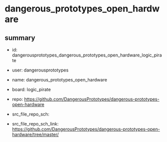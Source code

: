 # dangerous_prototypes_open_hardware
 
## summary 
* id: dangerousprototypes_dangerous_prototypes_open_hardware_logic_pirate
* user: dangerousprototypes
* name: dangerous_prototypes_open_hardware
* board: logic_pirate
* repo: https://github.com/DangerousPrototypes/dangerous-prototypes-open-hardware



* src_file_repo_sch: 
* src_file_repo_sch_link: https://github.com/DangerousPrototypes/dangerous-prototypes-open-hardware/tree/master/






